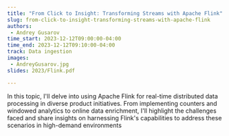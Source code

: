 ```yaml
---
title: "From Click to Insight: Transforming Streams with Apache Flink"
slug: from-click-to-insight-transforming-streams-with-apache-flink
authors:
 - Andrey Gusarov
time_start: 2023-12-12T09:00:00-04:00
time_end: 2023-12-12T09:10:00-04:00
track: Data ingestion
images:
 - AndreyGusarov.jpg
slides: 2023/Flink.pdf 

---
```


In this topic, I'll delve into using Apache Flink for real-time distributed data processing in diverse product initiatives. From implementing counters and windowed analytics to online data enrichment, I'll highlight the challenges faced and share insights on harnessing Flink's capabilities to address these scenarios in high-demand environments